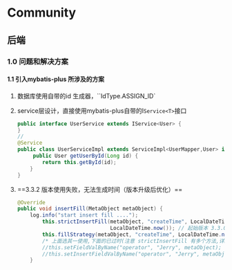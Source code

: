 # Community

## 后端

### 1.0 问题和解决方案

#### 1.1 引入mybatis-plus 所涉及的方案

1. 数据库使用自带的id 生成器，``IdType.ASSIGN_ID`

2. service层设计，直接使用mybatis-plus自带的I`Service<T>`接口

   ```java
   public interface UserService extends IService<User> {
   }
   //
   @Service
   public class UserServiceImpl extends ServiceImpl<UserMapper,User> implements UserService {
        public User getUserById(Long id) {
           return this.getById(id);
       }
   }
   ```

3. ==3.3.2 版本使用失败，无法生成时间（版本升级后优化）==

   ```java
   @Override
   public void insertFill(MetaObject metaObject) {
       log.info("start insert fill ....");
           this.strictInsertFill(metaObject, "createTime", LocalDateTime.class,
                                 LocalDateTime.now()); // 起始版本 3.3.0(推荐使用)
           this.fillStrategy(metaObject, "createTime", LocalDateTime.now()); // 也可以使用(3.3.0 该方法有bug请升级到之后的版本如`3.3.1.8-SNAPSHOT`)
           /* 上面选其一使用,下面的已过时(注意 strictInsertFill 有多个方法,详细查看源码) */
           //this.setFieldValByName("operator", "Jerry", metaObject);
           //this.setInsertFieldValByName("operator", "Jerry", metaObject);
       }
   ```

   
